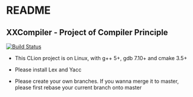 # README

## XXCompiler - Project of Compiler Principle

[![Build Status](https://travis-ci.com/keys961/XXCompiler.svg?token=An2HsiQKwhJSHUQB4Xqh&branch=master)](https://travis-ci.com/keys961/XXCompiler)

- This CLion project is on Linux, with g++ 5+, gdb 7.10+ and cmake 3.5+

- Please install Lex and Yacc

- Please create your own branches. If you wanna merge it to master, please first rebase 
your current branch onto master